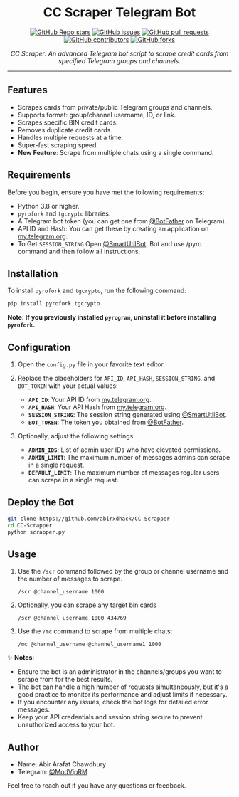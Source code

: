 <h1 align="center">CC Scraper Telegram Bot</h1>

<p align="center">
  <a href="https://github.com/abirxdhack/CC-Scrapper/stargazers"><img src="https://img.shields.io/github/stars/abirxdhack/CC-Scrapper?color=blue&style=flat" alt="GitHub Repo stars"></a>
  <a href="https://github.com/abirxdhack/CC-Scrapper/issues"><img src="https://img.shields.io/github/issues/abirxdhack/CC-Scrapper" alt="GitHub issues"></a>
  <a href="https://github.com/abirxdhack/CC-Scrapper/pulls"><img src="https://img.shields.io/github/issues-pr/abirxdhack/CC-Scrapper" alt="GitHub pull requests"></a>
  <a href="https://github.com/abirxdhack/CC-Scrapper/graphs/contributors"><img src="https://img.shields.io/github/contributors/abirxdhack/CC-Scrapper?style=flat" alt="GitHub contributors"></a>
  <a href="https://github.com/abirxdhack/CC-Scrapper/network/members"><img src="https://img.shields.io/github/forks/abirxdhack/CC-Scrapper?style=flat" alt="GitHub forks"></a>
</p>

<p align="center">
  <em>CC Scraper: An advanced Telegram bot script to scrape credit cards from specified Telegram groups and channels.</em>
</p>
<hr>

## Features

- Scrapes cards from private/public Telegram groups and channels.
- Supports format: group/channel username, ID, or link.
- Scrapes specific BIN credit cards.
- Removes duplicate credit cards.
- Handles multiple requests at a time.
- Super-fast scraping speed.
- **New Feature**: Scrape from multiple chats using a single command.

## Requirements

Before you begin, ensure you have met the following requirements:

- Python 3.8 or higher.
- `pyrofork` and `tgcrypto` libraries.
- A Telegram bot token (you can get one from [@BotFather](https://t.me/BotFather) on Telegram).
- API ID and Hash: You can get these by creating an application on [my.telegram.org](https://my.telegram.org).
- To Get `SESSION_STRING` Open [@SmartUtilBot](https://t.me/SmartUtilBot). Bot and use /pyro command and then follow all instructions.

## Installation

To install `pyrofork` and `tgcrypto`, run the following command:

```bash
pip install pyrofork tgcrypto
```

**Note: If you previously installed `pyrogram`, uninstall it before installing `pyrofork`.**

## Configuration

1. Open the `config.py` file in your favorite text editor.
2. Replace the placeholders for `API_ID`, `API_HASH`, `SESSION_STRING`, and `BOT_TOKEN` with your actual values:
   - **`API_ID`**: Your API ID from [my.telegram.org](https://my.telegram.org).
   - **`API_HASH`**: Your API Hash from [my.telegram.org](https://my.telegram.org).
   - **`SESSION_STRING`**: The session string generated using [@SmartUtilBot](https://t.me/SmartUtilBot).
   - **`BOT_TOKEN`**: The token you obtained from [@BotFather](https://t.me/BotFather).

3. Optionally, adjust the following settings:
   - **`ADMIN_IDS`**: List of admin user IDs who have elevated permissions.
   - **`ADMIN_LIMIT`**: The maximum number of messages admins can scrape in a single request.
   - **`DEFAULT_LIMIT`**: The maximum number of messages regular users can scrape in a single request.

## Deploy the Bot

```sh
git clone https://github.com/abirxdhack/CC-Scrapper
cd CC-Scrapper
python scrapper.py
```

## Usage

1. Use the `/scr` command followed by the group or channel username and the number of messages to scrape.

    ```text
    /scr @channel_username 1000
    ```

2. Optionally, you can scrape any target bin cards

    ```text
    /scr @channel_username 1000 434769
    ```

3. Use the `/mc` command to scrape from multiple chats:

    ```text
    /mc @channel_username @channel_username1 1000
    ```

✨ **Notes**:
- Ensure the bot is an administrator in the channels/groups you want to scrape from for the best results.
- The bot can handle a high number of requests simultaneously, but it's a good practice to monitor its performance and adjust limits if necessary.
- If you encounter any issues, check the bot logs for detailed error messages.
- Keep your API credentials and session string secure to prevent unauthorized access to your bot.

## Author

- Name: Abir Arafat Chawdhury
- Telegram: [@ModVipRM](https://t.me/ModVipRM)

Feel free to reach out if you have any questions or feedback.
